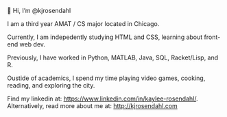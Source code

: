👋 Hi, I’m @kjrosendahl

I am a third year AMAT / CS major located in Chicago. 

Currently, I am indepedently studying HTML and CSS, learning about front-end web dev. 

Previously, I have worked in Python, MATLAB, Java, SQL, Racket/Lisp, and R. 

Oustide of academics, I spend my time playing video games, cooking, reading, and exploring the city.

Find my linkedin at: https://www.linkedin.com/in/kaylee-rosendahl/. Alternatively, read more about me at: http://kjrosendahl.com
